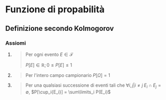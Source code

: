 # Funzione di propabilità
## Definizione secondo Kolmogorov
### Assiomi
1. > Per ogni evento $E\in\mathscr{F}$
   >
   > $P[E]\in\mathbb{R};0\leq P[E]\leq1$
2. >Per l'intero campo campionario $P[\Omega]=1$
3. > Per una qualsiasi successione di eventi tali che $\forall i,j | i\neq j \; E_i\cap E_j = \emptyset$, $P[\cup_i{E_i}] = \sum\limits_i P(E_i)$
